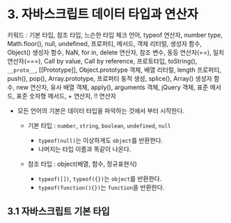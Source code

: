 # 3. 자바스크립트 데이터 타입과 연산자

키워드 : 기본 타입, 참조 타입, 느슨한 타입 체크 언어, typeof 연산자, number type, Math.floor(), null, undefined, 프로퍼티, 메서드, 객체 리터럴, 생성자 함수, Object() 생성자 함수, NaN, for in, delete 연산자, 참조 변수, 동등 연산자(==), 일치 연산자(===), Call by value, Call by reference, 프로토타입, toString(), `__proto__`, [[Prototype]], Object.prototype 객체, 배열 리터럴, length 프로퍼티, push(), pop(), Array.prototype, 프로퍼티 동적 생성, splice(), Array() 생성자 함수, new 연산자, 유사 배열 객체, apply(), arguments 객체, jQuery 객체, 표준 메서드, 표준 숫자형 메서드, + 연산자, !! 연산자

- 모든 언어의 기본은 데이터 타입을 파악하는 것에서 부터 시작한다.

  - 기본 타입 : `number`, `string`, `boolean`, `undefined`, `null`
    - `typeof(null)`는 이상하게도 `object`를 반환한다.
    - 나머지는 타입 이름과 똑같이 나온다.

  - 참조 타입 : object(배열, 함수, 정규표현식)
    - `typeof([])`, `typeof({})`는 `object`를 반환한다. 
    - `typeof(function(){})`는 `function`을 반환한다.



## 3.1 자바스크립트 기본 타입


